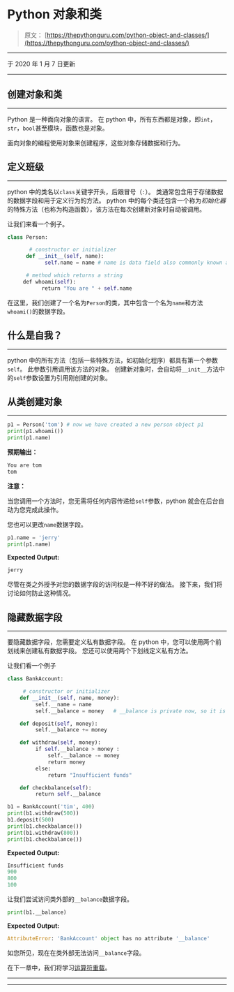 # Python 对象和类

> 原文： [https://thepythonguru.com/python-object-and-classes/](https://thepythonguru.com/python-object-and-classes/)

* * *

于 2020 年 1 月 7 日更新

* * *

## 创建对象和类

* * *

Python 是一种面向对象的语言。 在 python 中，所有东西都是对象，即`int`，`str`，`bool`甚至模块，函数也是对象。

面向对象的编程使用对象来创建程序，这些对象存储数据和行为。

## 定义班级

* * *

python 中的类名以`class`关键字开头，后跟冒号（`:`）。 类通常包含用于存储数据的数据字段和用于定义行为的方法。 python 中的每个类还包含一个称为*初始化器*的特殊方法（也称为构造函数），该方法在每次创建新对象时自动被调用。

让我们来看一个例子。

```py
class Person:

       # constructor or initializer
      def __init__(self, name): 
            self.name = name # name is data field also commonly known as instance variables

      # method which returns a string
     def whoami(self):
           return "You are " + self.name

```

在这里，我们创建了一个名为`Person`的类，其中包含一个名为`name`和方法`whoami()`的数据字段。

## 什么是自我？

* * *

python 中的所有方法（包括一些特殊方法，如初始化程序）都具有第一个参数`self`。 此参数引用调用该方法的对象。 创建新对象时，会自动将`__init__`方法中的`self`参数设置为引用刚创建的对象。

## 从类创建对象

* * *

```py
p1 = Person('tom') # now we have created a new person object p1
print(p1.whoami())
print(p1.name)

```

**预期输出：**

```py
You are tom
tom

```

**注意：**

当您调用一个方法时，您无需将任何内容传递给`self`参数，python 就会在后台自动为您完成此操作。

您也可以更改`name`数据字段。

```py
p1.name = 'jerry'
print(p1.name)

```

**Expected Output:**

```py
jerry

```

尽管在类之外授予对您的数据字段的访问权是一种不好的做法。 接下来，我们将讨论如何防止这种情况。

## 隐藏数据字段

* * *

要隐藏数据字段，您需要定义私有数据字段。 在 python 中，您可以使用两个前划线来创建私有数据字段。 您还可以使用两个下划线定义私有方法。

让我们看一个例子

```py
class BankAccount:

     # constructor or initializer
    def __init__(self, name, money):
         self.__name = name
         self.__balance = money   # __balance is private now, so it is only accessible inside the class

    def deposit(self, money):
         self.__balance += money

    def withdraw(self, money):
         if self.__balance > money :
             self.__balance -= money
             return money
         else:
             return "Insufficient funds"

    def checkbalance(self):
         return self.__balance

b1 = BankAccount('tim', 400)
print(b1.withdraw(500))
b1.deposit(500)
print(b1.checkbalance())
print(b1.withdraw(800))
print(b1.checkbalance())

```

**Expected Output:**

```py
Insufficient funds
900
800
100

```

让我们尝试访问类外部的`__balance`数据字段。

```py
print(b1.__balance)

```

**Expected Output:**

```py
AttributeError: 'BankAccount' object has no attribute '__balance'

```

如您所见，现在在类外部无法访问`__balance`字段。

在下一章中，我们将学习[运算符重载](/python-operator-overloading/)。

* * *

* * *